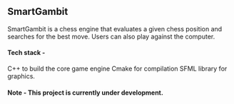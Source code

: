 ## SmartGambit

SmartGambit is a chess engine that evaluates a given chess position and searches for the best move. Users can also play against the computer.

#### Tech stack -

C++ to build the core game engine
Cmake for compilation
SFML library for graphics.

#### Note - This project is currently under development.
